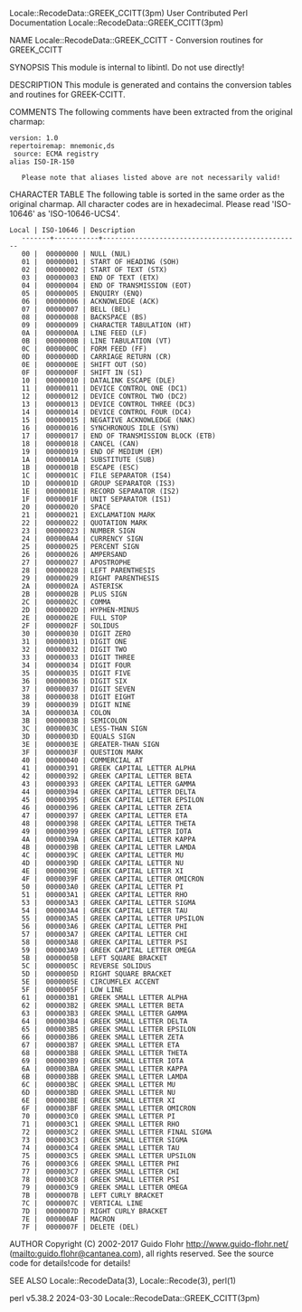 Locale::RecodeData::GREEK_CCITT(3pm)			      User Contributed Perl Documentation			  Locale::RecodeData::GREEK_CCITT(3pm)

NAME
       Locale::RecodeData::GREEK_CCITT - Conversion routines for GREEK_CCITT

SYNOPSIS
       This module is internal to libintl.  Do not use directly!

DESCRIPTION
       This module is generated and contains the conversion tables and routines for GREEK-CCITT.

COMMENTS
       The following comments have been extracted from the original charmap:

	version: 1.0
	repertoiremap: mnemonic,ds
	 source: ECMA registry
	alias ISO-IR-150

       Please note that aliases listed above are not necessarily valid!

CHARACTER TABLE
       The following table is sorted in the same order as the original charmap.	 All character codes are in hexadecimal.  Please read 'ISO-10646' as
       'ISO-10646-UCS4'.

	Local | ISO-10646 | Description
       -------+-----------+-------------------------------------------------
	   00 |	 00000000 | NULL (NUL)
	   01 |	 00000001 | START OF HEADING (SOH)
	   02 |	 00000002 | START OF TEXT (STX)
	   03 |	 00000003 | END OF TEXT (ETX)
	   04 |	 00000004 | END OF TRANSMISSION (EOT)
	   05 |	 00000005 | ENQUIRY (ENQ)
	   06 |	 00000006 | ACKNOWLEDGE (ACK)
	   07 |	 00000007 | BELL (BEL)
	   08 |	 00000008 | BACKSPACE (BS)
	   09 |	 00000009 | CHARACTER TABULATION (HT)
	   0A |	 0000000A | LINE FEED (LF)
	   0B |	 0000000B | LINE TABULATION (VT)
	   0C |	 0000000C | FORM FEED (FF)
	   0D |	 0000000D | CARRIAGE RETURN (CR)
	   0E |	 0000000E | SHIFT OUT (SO)
	   0F |	 0000000F | SHIFT IN (SI)
	   10 |	 00000010 | DATALINK ESCAPE (DLE)
	   11 |	 00000011 | DEVICE CONTROL ONE (DC1)
	   12 |	 00000012 | DEVICE CONTROL TWO (DC2)
	   13 |	 00000013 | DEVICE CONTROL THREE (DC3)
	   14 |	 00000014 | DEVICE CONTROL FOUR (DC4)
	   15 |	 00000015 | NEGATIVE ACKNOWLEDGE (NAK)
	   16 |	 00000016 | SYNCHRONOUS IDLE (SYN)
	   17 |	 00000017 | END OF TRANSMISSION BLOCK (ETB)
	   18 |	 00000018 | CANCEL (CAN)
	   19 |	 00000019 | END OF MEDIUM (EM)
	   1A |	 0000001A | SUBSTITUTE (SUB)
	   1B |	 0000001B | ESCAPE (ESC)
	   1C |	 0000001C | FILE SEPARATOR (IS4)
	   1D |	 0000001D | GROUP SEPARATOR (IS3)
	   1E |	 0000001E | RECORD SEPARATOR (IS2)
	   1F |	 0000001F | UNIT SEPARATOR (IS1)
	   20 |	 00000020 | SPACE
	   21 |	 00000021 | EXCLAMATION MARK
	   22 |	 00000022 | QUOTATION MARK
	   23 |	 00000023 | NUMBER SIGN
	   24 |	 000000A4 | CURRENCY SIGN
	   25 |	 00000025 | PERCENT SIGN
	   26 |	 00000026 | AMPERSAND
	   27 |	 00000027 | APOSTROPHE
	   28 |	 00000028 | LEFT PARENTHESIS
	   29 |	 00000029 | RIGHT PARENTHESIS
	   2A |	 0000002A | ASTERISK
	   2B |	 0000002B | PLUS SIGN
	   2C |	 0000002C | COMMA
	   2D |	 0000002D | HYPHEN-MINUS
	   2E |	 0000002E | FULL STOP
	   2F |	 0000002F | SOLIDUS
	   30 |	 00000030 | DIGIT ZERO
	   31 |	 00000031 | DIGIT ONE
	   32 |	 00000032 | DIGIT TWO
	   33 |	 00000033 | DIGIT THREE
	   34 |	 00000034 | DIGIT FOUR
	   35 |	 00000035 | DIGIT FIVE
	   36 |	 00000036 | DIGIT SIX
	   37 |	 00000037 | DIGIT SEVEN
	   38 |	 00000038 | DIGIT EIGHT
	   39 |	 00000039 | DIGIT NINE
	   3A |	 0000003A | COLON
	   3B |	 0000003B | SEMICOLON
	   3C |	 0000003C | LESS-THAN SIGN
	   3D |	 0000003D | EQUALS SIGN
	   3E |	 0000003E | GREATER-THAN SIGN
	   3F |	 0000003F | QUESTION MARK
	   40 |	 00000040 | COMMERCIAL AT
	   41 |	 00000391 | GREEK CAPITAL LETTER ALPHA
	   42 |	 00000392 | GREEK CAPITAL LETTER BETA
	   43 |	 00000393 | GREEK CAPITAL LETTER GAMMA
	   44 |	 00000394 | GREEK CAPITAL LETTER DELTA
	   45 |	 00000395 | GREEK CAPITAL LETTER EPSILON
	   46 |	 00000396 | GREEK CAPITAL LETTER ZETA
	   47 |	 00000397 | GREEK CAPITAL LETTER ETA
	   48 |	 00000398 | GREEK CAPITAL LETTER THETA
	   49 |	 00000399 | GREEK CAPITAL LETTER IOTA
	   4A |	 0000039A | GREEK CAPITAL LETTER KAPPA
	   4B |	 0000039B | GREEK CAPITAL LETTER LAMDA
	   4C |	 0000039C | GREEK CAPITAL LETTER MU
	   4D |	 0000039D | GREEK CAPITAL LETTER NU
	   4E |	 0000039E | GREEK CAPITAL LETTER XI
	   4F |	 0000039F | GREEK CAPITAL LETTER OMICRON
	   50 |	 000003A0 | GREEK CAPITAL LETTER PI
	   51 |	 000003A1 | GREEK CAPITAL LETTER RHO
	   53 |	 000003A3 | GREEK CAPITAL LETTER SIGMA
	   54 |	 000003A4 | GREEK CAPITAL LETTER TAU
	   55 |	 000003A5 | GREEK CAPITAL LETTER UPSILON
	   56 |	 000003A6 | GREEK CAPITAL LETTER PHI
	   57 |	 000003A7 | GREEK CAPITAL LETTER CHI
	   58 |	 000003A8 | GREEK CAPITAL LETTER PSI
	   59 |	 000003A9 | GREEK CAPITAL LETTER OMEGA
	   5B |	 0000005B | LEFT SQUARE BRACKET
	   5C |	 0000005C | REVERSE SOLIDUS
	   5D |	 0000005D | RIGHT SQUARE BRACKET
	   5E |	 0000005E | CIRCUMFLEX ACCENT
	   5F |	 0000005F | LOW LINE
	   61 |	 000003B1 | GREEK SMALL LETTER ALPHA
	   62 |	 000003B2 | GREEK SMALL LETTER BETA
	   63 |	 000003B3 | GREEK SMALL LETTER GAMMA
	   64 |	 000003B4 | GREEK SMALL LETTER DELTA
	   65 |	 000003B5 | GREEK SMALL LETTER EPSILON
	   66 |	 000003B6 | GREEK SMALL LETTER ZETA
	   67 |	 000003B7 | GREEK SMALL LETTER ETA
	   68 |	 000003B8 | GREEK SMALL LETTER THETA
	   69 |	 000003B9 | GREEK SMALL LETTER IOTA
	   6A |	 000003BA | GREEK SMALL LETTER KAPPA
	   6B |	 000003BB | GREEK SMALL LETTER LAMDA
	   6C |	 000003BC | GREEK SMALL LETTER MU
	   6D |	 000003BD | GREEK SMALL LETTER NU
	   6E |	 000003BE | GREEK SMALL LETTER XI
	   6F |	 000003BF | GREEK SMALL LETTER OMICRON
	   70 |	 000003C0 | GREEK SMALL LETTER PI
	   71 |	 000003C1 | GREEK SMALL LETTER RHO
	   72 |	 000003C2 | GREEK SMALL LETTER FINAL SIGMA
	   73 |	 000003C3 | GREEK SMALL LETTER SIGMA
	   74 |	 000003C4 | GREEK SMALL LETTER TAU
	   75 |	 000003C5 | GREEK SMALL LETTER UPSILON
	   76 |	 000003C6 | GREEK SMALL LETTER PHI
	   77 |	 000003C7 | GREEK SMALL LETTER CHI
	   78 |	 000003C8 | GREEK SMALL LETTER PSI
	   79 |	 000003C9 | GREEK SMALL LETTER OMEGA
	   7B |	 0000007B | LEFT CURLY BRACKET
	   7C |	 0000007C | VERTICAL LINE
	   7D |	 0000007D | RIGHT CURLY BRACKET
	   7E |	 000000AF | MACRON
	   7F |	 0000007F | DELETE (DEL)

AUTHOR
       Copyright (C) 2002-2017 Guido Flohr <http://www.guido-flohr.net/> (<mailto:guido.flohr@cantanea.com>), all rights reserved.  See the source code for
       details!code for details!

SEE ALSO
       Locale::RecodeData(3), Locale::Recode(3), perl(1)

perl v5.38.2								  2024-03-30					  Locale::RecodeData::GREEK_CCITT(3pm)
